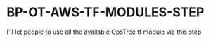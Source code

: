 # BP-OT-AWS-TF-MODULES-STEP
I'll let people to use all the available OpsTree tf module via this step

